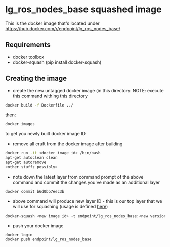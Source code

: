 # lg_ros_nodes_base squashed image

This is the docker image that's located under
https://hub.docker.com/r/endpoint/lg_ros_nodes_base/

## Requirements

- docker toolbox
- docker-squash (pip install docker-squash)

## Creating the image

- create the new untagged docker image (in this directory:
NOTE: execute this command withing this directory

```bash
docker build -f Dockerfile ../
```

then:

```bash
docker images
```

to get you newly built docker image ID

- remove all cruft from the docker image after building

```bash
docker run -it <docker image id> /bin/bash
apt-get autoclean clean
apt-get autoremove
<other stuffz possibly>
```

- note down the latest layer from command prompt of the above command
  and commit the changes you've made as an additional layer

```bash
docker commit b6d0bb7eec3b
```

- above command will produce new layer ID - this is our top layer that
  we will use for squashing (usage is defined
  [here](https://github.com/jwilder/docker-squash#usage))

```bash
docker-squash <new image id> -t endpoint/lg_ros_nodes_base:<new version tag>
```

- push your docker image

```bash
docker login
docker push endpoint/lg_ros_nodes_base
```

